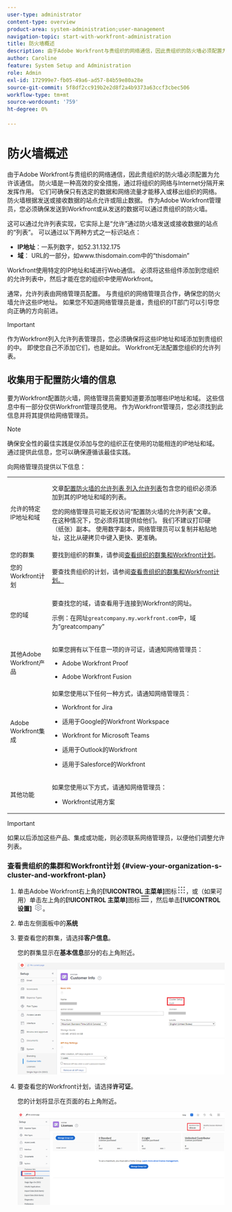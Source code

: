 ```yaml
---
user-type: administrator
content-type: overview
product-area: system-administration;user-management
navigation-topic: start-with-workfront-administration
title: 防火墙概述
description: 由于Adobe Workfront与贵组织的网络通信，因此贵组织的防火墙必须配置为允许该通信。 防火墙是一种高效的安全措施，通过将组织的网络与Internet分隔开来发挥作用。 它们可确保只有选定的数据和网络流量才能移入或移出组织的网络。 防火墙根据发送或接收数据的站点允许或阻止数据。 作为Adobe Workfront管理员，您必须确保发送到Workfront或从发送的数据可以通过贵组织的防火墙。
author: Caroline
feature: System Setup and Administration
role: Admin
exl-id: 172999e7-fb05-49a6-ad57-84b59e80a28e
source-git-commit: 5f8df2cc919b2e2d8f2a4b9373a63ccf3cbec506
workflow-type: tm+mt
source-wordcount: '759'
ht-degree: 0%

---
```


# 防火墙概述

由于Adobe Workfront与贵组织的网络通信，因此贵组织的防火墙必须配置为允许该通信。 防火墙是一种高效的安全措施，通过将组织的网络与Internet分隔开来发挥作用。 它们可确保只有选定的数据和网络流量才能移入或移出组织的网络。 防火墙根据发送或接收数据的站点允许或阻止数据。 作为Adobe Workfront管理员，您必须确保发送到Workfront或从发送的数据可以通过贵组织的防火墙。

这可以通过允许列表实现，它实际上是“允许”通过防火墙发送或接收数据的站点的“列表”。 可以通过以下两种方式之一标识站点：

* **IP地址**：一系列数字，如52.31.132.175
* **域**： URL的一部分，如www.thisdomain.com中的“thisdomain”

Workfront使用特定的IP地址和域进行Web通信。 必须将这些组件添加到您组织的允许列表中，然后才能在您的组织中使用Workfront。

通常，允许列表由网络管理员配置。 与贵组织的网络管理员合作，确保您的防火墙允许这些IP地址。 如果您不知道网络管理员是谁，贵组织的IT部门可以引导您向正确的方向前进。

>[!IMPORTANT]
>
>作为Workfront列入允许列表管理员，您必须确保将这些IP地址和域添加到贵组织的中。 即使您自己不添加它们，也是如此。 Workfront无法配置您组织的允许列表。

## 收集用于配置防火墙的信息

要为Workfront配置防火墙，网络管理员需要知道要添加哪些IP地址和域。 这些信息中有一部分仅供Workfront管理员使用。 作为Workfront管理员，您必须找到此信息并将其提供给网络管理员。

>[!NOTE]
>
>确保安全性的最佳实践是仅添加与您的组织正在使用的功能相连的IP地址和域。 通过提供此信息，您可以确保遵循该最佳实践。

向网络管理员提供以下信息：

<table style="table-layout:auto"> 
 <col> 
 <col> 
 <tbody> 
  <tr> 
   <td role="rowheader">允许的特定IP地址和域</td> 
   <td> <p>文章<a href="../../administration-and-setup/get-started-wf-administration/configure-your-firewall.md" class="MCXref xref">配置防火墙的允许列表 列入允许列表</a>包含您的组织必须添加到其的IP地址和域的列表。 </p> <p>您的网络管理员可能无权访问“配置防火墙的允许列表”文章。 在这种情况下，您必须将其提供给他们。 我们不建议打印硬（纸张）副本。 使用数字副本，网络管理员可以复制并粘贴地址，这比从硬拷贝中键入更快、更准确。</p> </td> 
  </tr> 
  <tr> 
   <td role="rowheader">您的群集</td> 
   <td>要找到组织的群集，请参阅<a href="#view-your-organization-s-cluster-and-workfront-plan" class="MCXref xref">查看组织的群集和Workfront计划</a>。</td> 
  </tr> 
  <tr> 
   <td role="rowheader">您的Workfront计划</td> 
   <td> <p>要查找贵组织的计划，请参阅<a href="#view-your-organization-s-cluster-and-workfront-plan" class="MCXref xref">查看贵组织的群集和Workfront计划。</a></p> </td> 
  </tr> 
  <tr> 
   <td role="rowheader">您的域</td> 
   <td> <p>要查找您的域，请查看用于连接到Workfront的网址。</p> <p>示例：在网址<code>greatcompany.my.workfront.com</code>中，域为“greatcompany”</p> </td> 
  </tr> 
  <tr> 
   <td role="rowheader">其他Adobe Workfront产品</td> 
   <td> <p>如果您拥有以下任意一项的许可证，请通知网络管理员：</p> 
    <ul> 
     <li> <p>Adobe Workfront Proof</p> </li> 
     <li> <p>Adobe Workfront Fusion </p> </li> 
    </ul> </td> 
  </tr> 
  <tr> 
   <td role="rowheader">Adobe Workfront集成</td> 
   <td>如果您使用以下任何一种方式，请通知网络管理员：
    <ul>
     <li><p>Workfront for Jira</p></li>
     <li><p>适用于Google的Workfront Workspace</p></li>
     <li><p>Workfront for Microsoft Teams</p></li>
     <li><p>适用于Outlook的Workfront</p></li>
     <li><p>适用于Salesforce的Workfront</p></li>
    </ul></td> 
  </tr> 
  <tr> 
   <td role="rowheader">其他功能</td> 
   <td> <p>如果您使用以下方式，请通知网络管理员：</p> 
    <ul> 
     <li> <p>Workfront试用方案</p> </li> 
    </ul> </td>
  </tr> 
 </tbody> 
</table>

>[!IMPORTANT]
>
>如果以后添加这些产品、集成或功能，则必须联系网络管理员，以便他们调整允许列表。

### 查看贵组织的集群和Workfront计划 {#view-your-organization-s-cluster-and-workfront-plan}

1. 单击Adobe Workfront右上角的&#x200B;**[!UICONTROL 主菜单]**&#x200B;图标![主菜单](/help/_includes/assets/main-menu-icon.png)，或（如果可用）单击左上角的&#x200B;**[!UICONTROL 主菜单]**&#x200B;图标![主菜单](/help/_includes/assets/main-menu-icon-left-nav.png)，然后单击&#x200B;**[!UICONTROL 设置]** ![设置图标](/help/_includes/assets/gear-icon-setup.png)。

1. 单击左侧面板中的&#x200B;**系统**
1. 要查看您的群集，请选择&#x200B;**客户信息**。

   您的群集显示在&#x200B;**基本信息**&#x200B;部分的右上角附近。

   ![](assets/locate-cluster.png)

1. 要查看您的Workfront计划，请选择&#x200B;**许可证**。

   您的计划将显示在页面的右上角附近。

   ![](assets/locate-plan.png)
